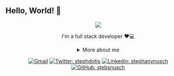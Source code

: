 ## Hello, World! 👋

<div align="center">
  
<img src="https://github.blog/wp-content/uploads/2018/10/46896184-b679fc80-ce30-11e8-88bf-921e9b788f7c.gif?resize=200%2C200" />

I'm a full stack developer ❤💻

<details>
  <summary> More about me</summary>
<div align="left">
 
``` js
const stebs = {
    personal: {
        fullName: 'Raniely Freitas',
        birthDate: '2002-02-11',
        pronouns: 'she' | 'her',
        interests: ['music', 'design', 'language learning', 'movies'],
        motivation: [
            'Become a better professional every day',
            'Achieve big dreams through technology',
        ],
    },
    technical: {
        technologies: {
            frontEnd: {
                Javascript: ['JS', 'ReactJs', 'Redux'],
                HTML: ['HTML5', 'Semantic HTML'],
                CSS: ['sass', 'styled-components', 'Bootstrap'],
            },
            backEnd: {
                ['C#', '.net']
            },
            architecture: ['Single Page Applications', 'Feature First'],
        },
    }
}
```
  </div>
</details>

[![Gmail](https://img.shields.io/twitter/url?label=email&logo=gmail&style=social&url=http%3A%2F%2Fmailto%3Astephanyn7%40gmail.com)](mailto:ranielyfreitas@gmail.com)
[![Twitter: stephdotjs](https://img.shields.io/twitter/follow/raniely?style=social)](https://twitter.com/raniely.freitas)
[![Linkedin: stephanynusch](https://img.shields.io/badge/-ranielyfreitas-blue?style=flat-square&logo=Linkedin&logoColor=white&link=https://www.linkedin.com/in/stephanynusch/)](https://www.linkedin.com/in/raniely-freitas)
[![GitHub: stebsnusch](https://img.shields.io/github/followers/ranielyfreitas?label=follow&style=social)](https://github.com/RanielyFreitas)
</div>
